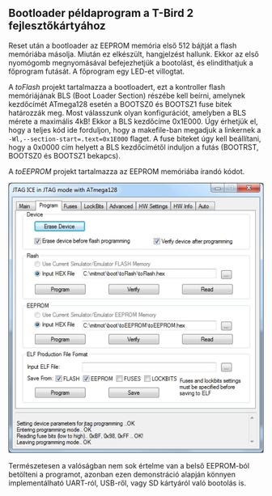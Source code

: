 ## Bootloader példaprogram a T-Bird 2 fejlesztőkártyához

Reset után a bootloader az EEPROM memória első 512 bájtját a flash memóriába másolja. Miután ez elkészült, hangjelzést hallunk. Ekkor az első nyomógomb megnyomásával befejezhetjük a bootolást, és elindíthatjuk a főprogram futását. A főprogram egy LED-et villogtat.

A *toFlash* projekt tartalmazza a bootloadert, ezt a kontroller flash memóriájának BLS (Boot Loader Section) részébe kell beírni, amelynek kezdőcímét ATmega128 esetén a BOOTSZ0 és BOOTSZ1 fuse bitek határozzák meg. Most válasszunk olyan konfigurációt, amelyben a BLS mérete a maximális 4kB! Ekkor a BLS kezdőcíme 0x1E000. Úgy érhetjük el, hogy a teljes kód ide forduljon, hogy a makefile-ban megadjuk a linkernek a `-Wl,--section-start=.text=0x1E000` flaget. A fuse biteket úgy kell beállítani, hogy a 0x0000 cím helyett a BLS kezdőcímétől induljon a futás (BOOTRST, BOOTSZ0 és BOOTSZ1 bekapcs).

A *toEEPROM* projekt tartalmazza az EEPROM memóriába írandó kódot.

![programozás](https://raw.githubusercontent.com/bvarga92/mcu/main/avr_bootloader/program.png)
	
Természetesen a valóságban nem sok értelme van a belső EEPROM-ból betölteni a programot, azonban ezen demonstráció alapján könnyen implementálható UART-ról, USB-ről, vagy SD kártyáról való bootolás is.
